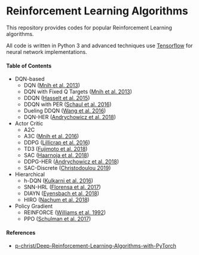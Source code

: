 # Reinforcement Learning Algorithms

This repository provides codes for popular Reinforcement Learning algorithms.

All code is written in Python 3 and advanced techniques use [Tensorflow](https://www.tensorflow.org/) for neural network implementations.

#### Table of Contents

- DQN-based
  - DQN ([Mnih et al. 2013](https://arxiv.org/pdf/1312.5602.pdf))
  - DQN with Fixed Q Targets ([Mnih et al. 2013](https://arxiv.org/pdf/1312.5602.pdf))
  - DDQN ([Hasselt et al. 2015](https://arxiv.org/pdf/1509.06461.pdf))
  - DDQN with PER ([Schaul et al. 2016](https://arxiv.org/pdf/1511.05952.pdf))
  - Dueling DDQN ([Wang et al. 2016](http://proceedings.mlr.press/v48/wangf16.pdf))
  - DQN-HER ([Andrychowicz et al. 2018](https://arxiv.org/pdf/1707.01495.pdf))
- Actor Critic
  - A2C
  - A3C ([Mnih et al. 2016](https://arxiv.org/pdf/1602.01783.pdf))
  - DDPG ([Lillicrap et al. 2016](https://arxiv.org/pdf/1509.02971.pdf))
  - TD3 ([Fujimoto et al. 2018](https://arxiv.org/pdf/1802.09477.pdf))
  - SAC ([Haarnoja et al. 2018](https://arxiv.org/pdf/1812.05905.pdf))
  - DDPG-HER ([Andrychowicz et al. 2018](https://arxiv.org/pdf/1707.01495.pdf))
  - SAC-Discrete ([Christodoulou 2019](https://arxiv.org/pdf/1910.07207.pdf))
- Hierarchical
  - h-DQN ([Kulkarni et al. 2016](https://arxiv.org/pdf/1604.06057.pdf))
  - SNN-HRL ([Florensa et al. 2017](https://arxiv.org/pdf/1704.03012.pdf))
  - DIAYN ([Eyensbach et al. 2018](https://arxiv.org/pdf/1802.06070.pdf))
  - HIRO ([Nachum et al. 2018](https://arxiv.org/pdf/1805.08296.pdf))
- Policy Gradient
  - REINFORCE ([Williams et al. 1992](https://people.cs.umass.edu/~barto/courses/cs687/williams92simple.pdf))
  - PPO ([Schulman et al. 2017](https://openai-public.s3-us-west-2.amazonaws.com/blog/2017-07/ppo/ppo-arxiv.pdf))
  
#### References

- [p-christ/Deep-Reinforcement-Learning-Algorithms-with-PyTorch](https://github.com/p-christ/Deep-Reinforcement-Learning-Algorithms-with-PyTorch)

